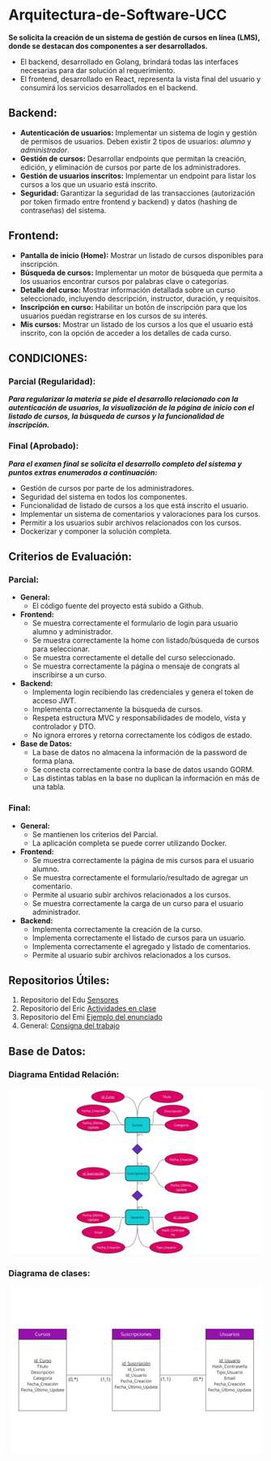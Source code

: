 # Arquitectura-de-Software-UCC
**Se solicita la creación de un sistema de gestión de cursos en línea (LMS), donde se destacan dos componentes a ser desarrollados.**

* El backend, desarrollado en Golang, brindará todas las interfaces necesarias para dar solución al requerimiento.
* El frontend, desarrollado en React, representa la vista final del usuario y consumirá los servicios desarrollados en el backend.

## Backend:
* **Autenticación de usuarios:** Implementar un sistema de login y gestión de permisos de usuarios. Deben existir 2 tipos de usuarios: *alumno* y *administrador*.
* **Gestión de cursos:** Desarrollar endpoints que permitan la creación, edición, y eliminación de cursos por parte de los administradores.
* **Gestión de usuarios inscritos:** Implementar un endpoint para listar los cursos a los que un usuario está inscrito.
* **Seguridad:** Garantizar la seguridad de las transacciones (autorización por token
firmado entre frontend y backend) y datos (hashing de contraseñas) del sistema.

## Frontend:

* **Pantalla de inicio (Home):** Mostrar un listado de cursos disponibles para inscripción.
* **Búsqueda de cursos:** Implementar un motor de búsqueda que permita a los usuarios encontrar cursos por palabras clave o categorías.
* **Detalle del curso:** Mostrar información detallada sobre un curso seleccionado, incluyendo descripción, instructor, duración, y requisitos.
* **Inscripción en curso:** Habilitar un botón de inscripción para que los usuarios puedan registrarse en los cursos de su interés.
* **Mis cursos:** Mostrar un listado de los cursos a los que el usuario está inscrito, con la opción de acceder a los detalles de cada curso.

## CONDICIONES:

### Parcial (Regularidad):
***Para regularizar la materia se pide el desarrollo relacionado con la autenticación de usuarios, la visualización de la página de inicio con el listado de cursos, la búsqueda de cursos y la funcionalidad de inscripción.***

### Final (Aprobado):
***Para el examen final se solicita el desarrollo completo del sistema y puntos extras enumerados a continuación:***

* Gestión de cursos por parte de los administradores.
* Seguridad del sistema en todos los componentes.
* Funcionalidad de listado de cursos a los que está inscrito el usuario.
* Implementar un sistema de comentarios y valoraciones para los cursos.
* Permitir a los usuarios subir archivos relacionados con los cursos.
* Dockerizar y componer la solución completa.

## Criterios de Evaluación:
### Parcial:
* **General:**
    * El código fuente del proyecto está subido a Github.
* **Frontend:**
    * Se muestra correctamente el formulario de login para usuario alumno y administrador.
    * Se muestra correctamente la home con listado/búsqueda de cursos para seleccionar.
    * Se muestra correctamente el detalle del curso seleccionado.
    * Se muestra correctamente la página o mensaje de congrats al inscribirse a un curso.
* **Backend:**
    * Implementa login recibiendo las credenciales y genera el token de acceso JWT.
    * Implementa correctamente la búsqueda de cursos.
    * Respeta estructura MVC y responsabilidades de modelo, vista y controlador y DTO.
    * No ignora errores y retorna correctamente los códigos de estado.
* **Base de Datos:**
    * La base de datos no almacena la información de la password de forma plana.
    * Se conecta correctamente contra la base de datos usando GORM.
    * Las distintas tablas en la base no duplican la información en más de una tabla.

### Final:
* **General:**
    * Se mantienen los criterios del Parcial.
    * La aplicación completa se puede correr utilizando Docker.
* **Frontend:**
    * Se muestra correctamente la página de mis cursos para el usuario alumno.
    * Se muestra correctamente el formulario/resultado de agregar un comentario.
    * Permite al usuario subir archivos relacionados a los cursos.
    * Se muestra correctamente la carga de un curso para el usuario administrador.
* **Backend:**
    * Implementa correctamente la creación de la curso.
    * Implementa correctamente el listado de cursos para un usuario.
    * Implementa correctamente el agregado y listado de comentarios.
    * Permite al usuario subir archivos relacionados a los cursos.

## Repositorios Útiles:
1. Repositorio del Edu [Sensores](https://github.com/ucc-arq/mvc-go)
2. Repositorio del Eric [Actividades en clase](https://github.com/eric-1918/ucc-as-edd)
3. Repositorio del Emi [Ejemplo del enunciado](https://github.com/emikohmann/ucc-arq-soft-1-2024/tree/main)
4. General: [Consigna del trabajo](https://drive.google.com/drive/folders/1E8c5Nrn12-fuPaUWXXetELYa25e1c2g6)

## Base de Datos:
### Diagrama Entidad Relación:
![Diseño E-R](DiagramaE-R.jpg)
### Diagrama de clases:
![Diagrama de Clases](/Diagrama-de-Clases.jpg)